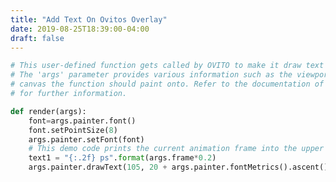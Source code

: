 ```yaml
---
title: "Add Text On Ovitos Overlay"
date: 2019-08-25T18:39:00-04:00
draft: false
---
```

<!-- ```Python
# This user-defined function is called by OVITO to let it draw arbitrary graphics on top of the viewport.
from PyQt5.QtGui import QPainter, QColor, QFont
def render(args):
    
    # This demo code prints the current animation frame into the upper left corner of the viewport.
    text1 = "{:.2f} ps".format(args.frame*0.2)
    font=args.painter.font()
    font.setPointSize(18)
    args.painter.setFont(font)
    args.painter.setPen(QColor(255, 255, 255))
    args.painter.drawText(280, 80 + args.painter.fontMetrics().ascent(), text1)
``` -->
```Python
# This user-defined function gets called by OVITO to make it draw text and graphics on top of the viewport.
# The 'args' parameter provides various information such as the viewport being rendered and the target
# canvas the function should paint onto. Refer to the documentation of the ovito.vis.PythonViewportOverlay class 
# for further information.

def render(args):
    font=args.painter.font()
    font.setPointSize(8)
    args.painter.setFont(font)
    # This demo code prints the current animation frame into the upper left corner of the viewport.
    text1 = "{:.2f} ps".format(args.frame*0.2)
    args.painter.drawText(105, 20 + args.painter.fontMetrics().ascent(), text1)
```
